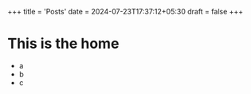 +++
title = 'Posts'
date = 2024-07-23T17:37:12+05:30
draft = false
+++
# This is the home 
- a
- b 
- c 